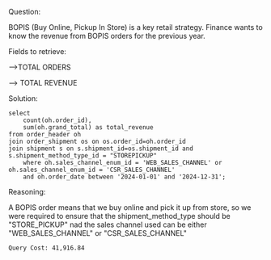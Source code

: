 Question:

BOPIS (Buy Online, Pickup In Store) is a key retail strategy. Finance wants to know the revenue from BOPIS orders for the previous year.

Fields to retrieve:

-->TOTAL ORDERS

--> TOTAL REVENUE

Solution:

```
select 	
	count(oh.order_id),
	sum(oh.grand_total) as total_revenue
from order_header oh
join order_shipment os on os.order_id=oh.order_id
join shipment s on s.shipment_id=os.shipment_id and s.shipment_method_type_id = "STOREPICKUP"
	where oh.sales_channel_enum_id = 'WEB_SALES_CHANNEL' or oh.sales_channel_enum_id = 'CSR_SALES_CHANNEL'
	and oh.order_date between '2024-01-01' and '2024-12-31';
```
Reasoning: 

A BOPIS order means that we buy online and pick it up from store, so we were required to ensure that the shipment_method_type should be "STORE_PICKUP" nad the sales channel used can be either "WEB_SALES_CHANNEL" or "CSR_SALES_CHANNEL"

```
Query Cost: 41,916.84
```
